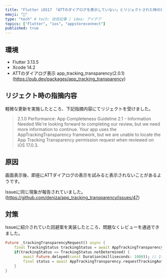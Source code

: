 ```yaml
---
title: "Flutter iOS17 「ATTのダイアログを表示していない」とリジェクトされた時の対策"
emoji: "🍎"
type: "tech" # tech: 技術記事 / idea: アイデア
topics: ["Flutter", "ios", "appstoreconnect"]
published: true
---
```


## 環境

- Flutter 3.13.5
- Xcode 14.2
- ATTのダイアログ表示 app_tracking_transparency(2.0.1)  
(https://pub.dev/packages/app_tracking_transparency)

## リジェクト時の指摘内容

軽微な更新を実施したところ、下記指摘内容にてリジェクトを受けました。

> 2.1.0 Performance: App Completeness
> Guideline 2.1 - Information Needed
> We're looking forward to completing our review, but we need more information to continue. Your app uses the AppTrackingTransparency framework, but we are unable to locate the App Tracking Transparency permission request when reviewed on iOS 17.0.3.

## 原因

画面表示後、即座にATTダイアログの表示を試みると表示されないことがあるようです。

Issueに同じ現象が報告されていました。(https://github.com/deniza/app_tracking_transparency/issues/47)

## 対策

Issueに紹介されていた回避案を実装したところ、問題なくレビューを通過できました。

```dart
Future _trackingTransparencyRequest() async {
    final TrackingStatus trackingStatus = await AppTrackingTransparency.trackingAuthorizationStatus;
    if(trackingStatus == TrackingStatus.notDetermined) {
        await Future.delayed(const Duration(milliseconds: 1000)); // 1秒遅らせる
        final status = await AppTrackingTransparency.requestTrackingAuthorization(); // ATTダイアログを表示する
    }
}
```
